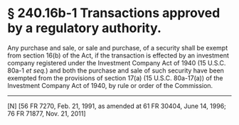 # § 240.16b-1   Transactions approved by a regulatory authority.

Any purchase and sale, or sale and purchase, of a security shall be exempt from section 16(b) of the Act, if the transaction is effected by an investment company registered under the Investment Company Act of 1940 (15 U.S.C. 80a-1 *et seq.*) and both the purchase and sale of such security have been exempted from the provisions of section 17(a) (15 U.S.C. 80a-17(a)) of the Investment Company Act of 1940, by rule or order of the Commission.



---

[N] [56 FR 7270, Feb. 21, 1991, as amended at 61 FR 30404, June 14, 1996; 76 FR 71877, Nov. 21, 2011]




